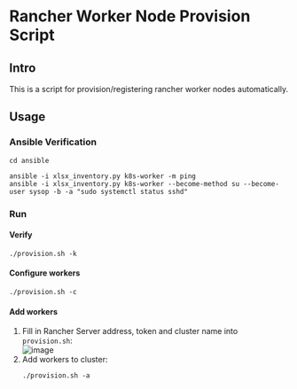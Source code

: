 # Rancher Worker Node Provision Script

## Intro

This is a script for provision/registering rancher worker nodes automatically. 

## Usage

### Ansible Verification

```
cd ansible
```

```
ansible -i xlsx_inventory.py k8s-worker -m ping
ansible -i xlsx_inventory.py k8s-worker --become-method su --become-user sysop -b -a "sudo systemctl status sshd"
```

### Run


#### Verify

```
./provision.sh -k
```


#### Configure workers


```
./provision.sh -c
```

#### Add workers

  1. Fill in Rancher Server address, token and cluster name into `provision.sh`:  
     ![image](https://user-images.githubusercontent.com/977107/141729683-864b1f10-709b-4d95-a2ed-d6e3e537f987.png)
  3. Add workers to cluster:
     ```
     ./provision.sh -a
     ```
